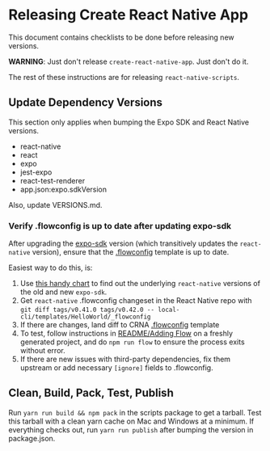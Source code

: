 # Releasing Create React Native App

This document contains checklists to be done before releasing new versions.

**WARNING**: Just don't release `create-react-native-app`. Just don't do it.

The rest of these instructions are for releasing `react-native-scripts`.

## Update Dependency Versions

This section only applies when bumping the Expo SDK and React Native versions.

* react-native
* react
* expo
* jest-expo
* react-test-renderer
* app.json:expo.sdkVersion

Also, update VERSIONS.md.

### Verify .flowconfig is up to date after updating expo-sdk

After upgrading the [expo-sdk](https://github.com/exponent/exponent-sdk) version (which transitively updates the `react-native` version), ensure that the [.flowconfig](react-native-scripts/template/.flowconfig) template is up to date.

Easiest way to do this, is:
1. Use [this handy chart](VERSIONS.md) to find out the underlying `react-native` versions of the old and new `expo-sdk`.
2. Get `react-native` .flowconfig changeset in the React Native repo with `git diff tags/v0.41.0 tags/v0.42.0 -- local-cli/templates/HelloWorld/_flowconfig`
3. If there are changes, land diff to CRNA [.flowconfig](react-native-scripts/template/.flowconfig) template
4. To test, follow instructions in [README/Adding Flow](react-native-scripts/template/README.md#adding-flow) on a freshly generated project, and do `npm run flow` to ensure the process exits without error.
5. If there are new issues with third-party dependencies, fix them upstream or add necessary `[ignore]` fields to .flowconfig.

## Clean, Build, Pack, Test, Publish

Run `yarn run build && npm pack` in the scripts package to get a tarball. Test this tarball with a clean yarn cache on Mac and Windows at a minimum. If everything checks out, run `yarn run publish` after bumping the version in package.json.
